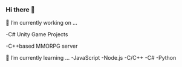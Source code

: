 ### Hi there 👋

<!--
**CG05/CG05** is a ✨ _special_ ✨ repository because its `README.md` (this file) appears on your GitHub profile.

Here are some ideas to get you started:
-->
 🔭 I’m currently working on ...
 
 -C# Unity Game Projects
 
 -C++based MMORPG server
 
 🌱 I’m currently learning ...
 -JavaScript
 -Node.js
 -C/C++
 -C#
 -Python

<!-- 
- 👯 I’m looking to collaborate on ...
- 🤔 I’m looking for help with ...
- 💬 Ask me about ...
- 📫 How to reach me: ...
- 😄 Pronouns: ...
- ⚡ Fun fact: ...
-->
